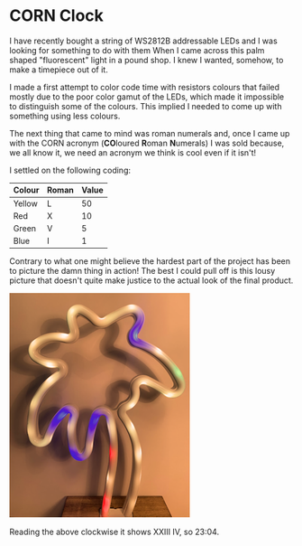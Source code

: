 # CORN Clock

I have recently bought a string of WS2812B addressable LEDs and I was looking for something to do with them When I came across this palm shaped "fluorescent" light in a pound shop. I knew I wanted, somehow, to make a timepiece out of it. 

I made a first attempt to color code time with resistors colours that failed mostly due to the poor color gamut of the LEDs, which made it impossible to distinguish some of the colours. This implied I needed to come up with something using less colours. 

The next thing that came to mind was roman numerals and, once I came up with the CORN acronym (**CO**loured **R**oman **N**umerals) I was sold because, we all know it, we need an acronym we think is cool even if it isn't!

I settled on the following coding:

|Colour|Roman|Value|
|------|-----|-----|
|Yellow| L | 50 |
|Red| X | 10 |
|Green| V | 5 |
|Blue| I | 1 |

Contrary to what one might believe the hardest part of the project has been to picture the damn thing in action! The best I could pull off is this lousy picture that doesn't quite make justice to the actual look of the final product.

![photo](documentation/palm.png)

Reading the above clockwise it shows XXIII IV, so 23:04.

